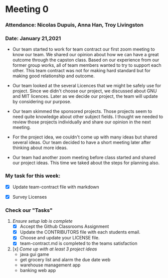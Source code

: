 # Meeting 0

### Attendance: Nicolas Dupuis, Anna Han, Troy Livingston
### Date: January 21,2021

- Our team started to work for team contract our first zoom meeting to know our team. We shared our opinion about how we can have a great outcome through the capston class. Based on our experience from our former group works, all of team members wanted to try to support each other. This team contract was not for making hard standard but for making good relationship and outcome.

- Our team looked at the several Licences that we might be safely use for project. Since we didn't choose our project, we discussed about GNU and MIT licences. Later as we decide our project, the team will update by considering our purpose.


- Our team skimmed the sponsored projects. Those projects seem to need quite knowledge about other subject fields. I thought we needed to review those projects individually and share our opinion in the next meeting. 

- For the project idea, we couldn't come up with many ideas but shared several ideas. Our team decided to have a short meeting later after thinking about more ideas.

- Our team had another zoom meeting before class    started and shared our project ideas. This time we taked about the steps for planning also.

 
### **My task for this week:**

- [x] Update team-contract file with markdown 
- [x] Survey Licenses


### **Check our "Tasks"**

1. _Ensure setup lab is complete_
    - [x]  Accept the Github Classrooms Assignment
    - [x] Update the CONTRIBUTORS file with each students email.
    - [x] Choose and update your LICENSE file.
    - [x] team-contract.md is completed to the teams satisfaction

2. [x] _Come up with at least 3 project ideas_
    - java gui game
    - get grocery list and alarm the due date web 
    - warehouse management app
    - banking web app



